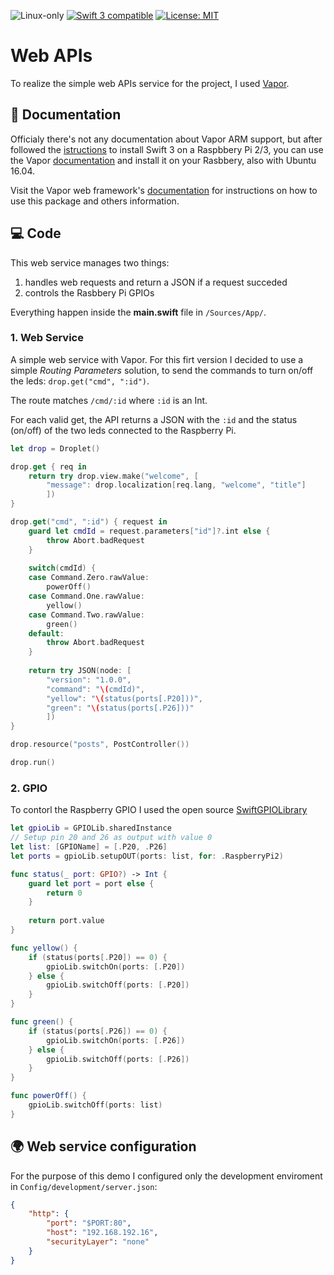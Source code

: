 <p>
<img src="https://img.shields.io/badge/os-linux-green.svg?style=flat" alt="Linux-only" />
<a href="https://developer.apple.com/swift"><img src="https://img.shields.io/badge/swift3-compatible-orange.svg?style=flat" alt="Swift 3 compatible" /></a>
<a href="https://raw.githubusercontent.com/uraimo/SwiftyGPIO/master/LICENSE"><img src="http://img.shields.io/badge/license-MIT-blue.svg?style=flat" alt="License: MIT" /></a>
</p>

# Web APIs

To realize the simple web APIs service for the project, I used [Vapor](https://vapor.codes/).

## 📖 Documentation

Officialy there's not any documentation about Vapor ARM support, but after followed the [istructions](http://dev.iachieved.it/iachievedit/swift-3-0-on-raspberry-pi-2-and-3/) to install Swift 3 on a Raspbbery Pi 2/3, you can use the Vapor [documentation](https://vapor.github.io/documentation/getting-started/install-toolbox.html) and install it on your Rasbbery, also with Ubuntu 16.04.

Visit the Vapor web framework's [documentation](http://docs.vapor.codes) for instructions on how to use this package and others information.

## 💻 Code

This web service manages two things:

1. handles web requests and return a JSON if a request succeded
2. controls the Rasbbery Pi GPIOs

Everything happen inside the **main.swift** file in `/Sources/App/`.

### 1. Web Service

A simple web service with Vapor. For this firt version I decided to use a simple *Routing Parameters* solution, to send the commands to turn on/off the leds: `drop.get("cmd", ":id")`.

The route matches `/cmd/:id` where `:id` is an Int.

For each valid get, the API returns a JSON with the `:id` and the status (on/off) of the two leds connected to the Raspberry Pi.

```swift
let drop = Droplet()

drop.get { req in
    return try drop.view.make("welcome", [
        "message": drop.localization[req.lang, "welcome", "title"]
        ])
}

drop.get("cmd", ":id") { request in
    guard let cmdId = request.parameters["id"]?.int else {
        throw Abort.badRequest
    }
    
    switch(cmdId) {
    case Command.Zero.rawValue:
        powerOff()
    case Command.One.rawValue:
        yellow()
    case Command.Two.rawValue:
        green()
    default:
        throw Abort.badRequest
    }
    
    return try JSON(node: [
        "version": "1.0.0",
        "command": "\(cmdId)",
        "yellow": "\(status(ports[.P20]))",
        "green": "\(status(ports[.P26]))"
        ])
}

drop.resource("posts", PostController())

drop.run()
```

### 2. GPIO
To contorl the Raspberry GPIO I used the open source [SwiftGPIOLibrary](https://github.com/darthpelo/SwiftGPIOLibrary)

```swift
let gpioLib = GPIOLib.sharedInstance
// Setup pin 20 and 26 as output with value 0
let list: [GPIOName] = [.P20, .P26]
let ports = gpioLib.setupOUT(ports: list, for: .RaspberryPi2)

func status(_ port: GPIO?) -> Int {
    guard let port = port else {
        return 0
    }
    
    return port.value
}

func yellow() {
    if (status(ports[.P20]) == 0) {
        gpioLib.switchOn(ports: [.P20])
    } else {
        gpioLib.switchOff(ports: [.P20])
    }
}

func green() {
    if (status(ports[.P26]) == 0) {
        gpioLib.switchOn(ports: [.P26])
    } else {
        gpioLib.switchOff(ports: [.P26])
    }
}

func powerOff() {
    gpioLib.switchOff(ports: list)
}
```

## 🌍 Web service configuration

For the purpose of this demo I configured only the development enviroment in `Config/development/server.json`:
```json
{
	"http": {
		"port": "$PORT:80",
		"host": "192.168.192.16",
		"securityLayer": "none"
	}
}
```
